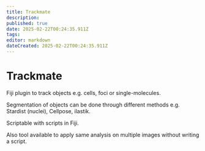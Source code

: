 ```yaml
---
title: Trackmate
description: 
published: true
date: 2025-02-22T00:24:35.911Z
tags: 
editor: markdown
dateCreated: 2025-02-22T00:24:35.911Z
---
```


# Trackmate
Fiji plugin to track objects e.g. cells, foci or single-molecules.

Segmentation of objects can be done through different methods e.g. Stardist (nuclei), Cellpose, ilastik.

Scriptable with scripts in Fiji.

Also tool available to apply same analysis on multiple images without writing a script.
